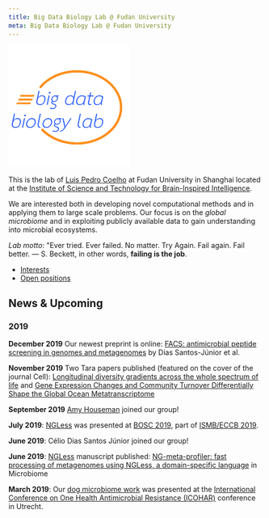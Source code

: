 ```yaml
---
title: Big Data Biology Lab @ Fudan University
meta: Big Data Biology Lab @ Fudan University
---
```


![Big Data Biology Logo](images/big-data-biology-circle.png)

This is the lab of [Luis Pedro Coelho](http://luispedro.org) at Fudan
University in Shanghai located at the [Institute of Science and Technology for
Brain-Inspired Intelligence](http://istbi.fudan.edu.cn).

We are interested both in developing novel computational methods and in
applying them to large scale problems. Our focus is on the _global microbiome_
and in exploiting publicly available data to gain understanding into microbial
ecosystems.

_Lab motto_: "Ever tried. Ever failed. No matter. Try Again. Fail again. Fail
better. — S. Beckett, in other words, **failing is the job**.

- [Interests](interests/)
- [Open positions](positions/)

## News & Upcoming

### 2019

**December 2019** Our newest preprint is online: [FACS: antimicrobial peptide
screening in genomes and
metagenomes](https://doi.org/10.1101/2019.12.17.880385) by Dias Santos-Júnior
et al.

**November 2019** Two Tara papers published (featured on the cover of the
journal Cell): [Longitudinal diversity gradients across the whole spectrum of
life](https://doi.org/10.1016/j.cell.2019.10.008) and [Gene Expression Changes
and Community Turnover Differentially Shape the Global Ocean
Metatranscriptome](https://doi.org/10.1016/j.cell.2019.10.014)

**September 2019** [Amy Houseman](https://twitter.com/amyhouseman__) joined our
group!

**July 2019**: [NGLess](https://ngless.embl.de) was presented at [BOSC
2019](https://www.open-bio.org/events/bosc/), part of [ISMB/ECCB
2019](https://www.iscb.org/ismbeccb2019).

**June 2019**: Célio Dias Santos Júnior joined our group!

**June 2019**: [NGLess](https://ngless.embl.de) manuscript published:
[NG-meta-profiler: fast processing of metagenomes using NGLess, a
domain-specific
language](https://microbiomejournal.biomedcentral.com/articles/10.1186/s40168-019-0684-8)
in Microbiome

**March 2019**: Our [dog microbiome
work](https://doi.org/10.1186/s40168-018-0450-3) was presented at the
[International Conference on One Health Antimicrobial Resistance
(ICOHAR)](http://www.icohar2019.org/icohar2019.html) conference in Utrecht.

